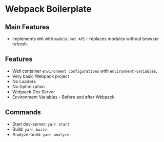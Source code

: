 # Webpack Boilerplate

## Main Features
- Implements `HMR` with `module.hot API` - replaces modules without browser refresh.

## Features
- Well container `environment configurations` with `environment-variables`.
- Very basic Webpack project
- No Loaders
- No Optimization
- Webpack Dev Server
- Environment Variables - Before and after Webpack

## Commands
- Start dev-server: `yarn start`
- Build: `yarn build`
- Analyze-build: `yarn analyze`
